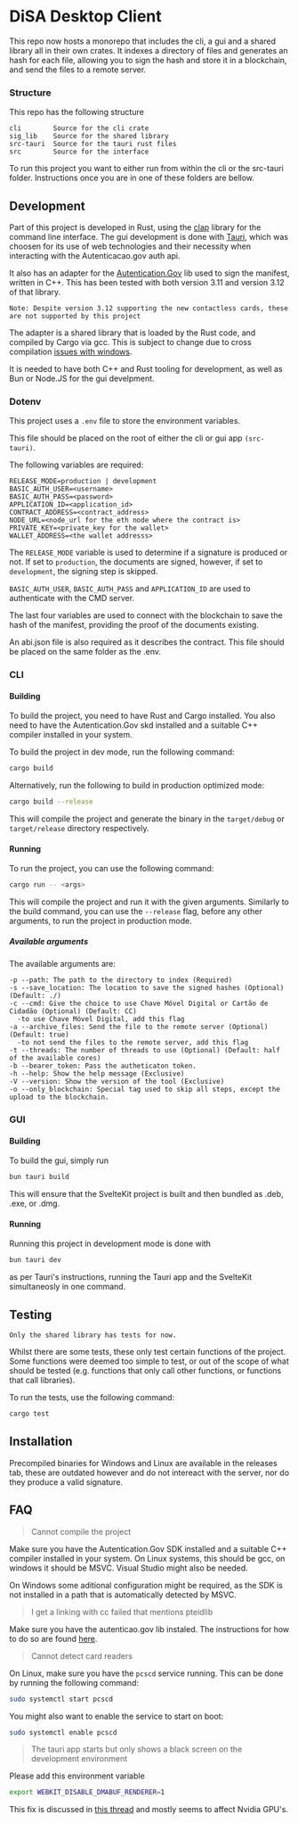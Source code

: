 # DiSA Desktop Client

This repo now hosts a monorepo that includes the cli, a gui and a shared library all in their own crates.
It indexes a directory of files and generates an hash for each file, allowing you to sign the hash and store it in a blockchain, and send the files to a remote server.

### Structure

This repo has the following structure
```
cli        Source for the cli crate
sig_lib    Source for the shared library
src-tauri  Source for the tauri rust files
src        Source for the interface
```

To run this project you want to either run from within the cli or the src-tauri folder. Instructions once you are in one of these folders are bellow.

## Development

Part of this project is developed in Rust, using the [clap](https://docs.rs/clap/latest/clap/index.html) library for the command line interface.
The gui development is done with [Tauri](https://tauri.app/), which was choosen for its use of web technologies and their necessity when interacting with the Autenticacao.gov auth api.

It also has an adapter for the [Autentication.Gov](https://github.com/amagovpt/autenticacao.gov) lib used to sign the manifest, written in C++.
This has been tested with both version 3.11 and version 3.12 of that library.

`Note: Despite version 3.12 supporting the new contactless cards, these are not supported by this project`

The adapter is a shared library that is loaded by the Rust code, and compiled by Cargo via gcc. This is subject to change due to cross compilation [issues with windows](https://external-content.duckduckgo.com/iu/?u=https%3A%2F%2Fwallpapercave.com%2Fwp%2Fwp5338276.jpg&f=1&nofb=1&ipt=dd97c7215cf26cab8becadbd60b0e5065d668f6223a2c2dcb6904195f2a2c24b&ipo=images).

It is needed to have both C++ and Rust tooling for development, as well as Bun or Node.JS for the gui develpment.

### Dotenv

This project uses a `.env` file to store the environment variables.

This file should be placed on the root of either the cli or gui app `(src-tauri)`.

The following variables are required:

```
RELEASE_MODE=production | development
BASIC_AUTH_USER=<username>
BASIC_AUTH_PASS=<password>
APPLICATION_ID=<application_id>
CONTRACT_ADDRESS=<contract_address>
NODE_URL=<node_url for the eth node where the contract is>
PRIVATE_KEY=<private_key for the wallet>
WALLET_ADDRESS=<the wallet addresss>
```

The `RELEASE_MODE` variable is used to determine if a signature is produced or not. If set to `production`, the documents are signed, however, if set to `development`, the signing step is skipped.

`BASIC_AUTH_USER`, `BASIC_AUTH_PASS` and `APPLICATION_ID` are used to authenticate with the CMD server.

The last four variables are used to connect with the blockchain to save the hash of the manifest, providing the proof of the documents existing.

An abi.json file is also required as it describes the contract. This file should be placed on the same folder as the .env.

### CLI

#### Building

To build the project, you need to have Rust and Cargo installed. You also need to have the Autentication.Gov skd installed and a suitable C++ compiler installed in your system.

To build the project in dev mode, run the following command:

```sh
cargo build
```

Alternatively, run the following to build in production optimized mode:

```sh
cargo build --release
```

This will compile the project and generate the binary in the `target/debug` or `target/release` directory respectively.

#### Running

To run the project, you can use the following command:

```sh
cargo run -- <args>
```

This will compile the project and run it with the given arguments.
Similarly to the build command, you can use the `--release` flag, before any other arguments, to run the project in production mode.

##### Available arguments

The available arguments are:
```
-p --path: The path to the directory to index (Required)
-s --save_location: The location to save the signed hashes (Optional) (Default: ./)
-c --cmd: Give the choice to use Chave Móvel Digital or Cartão de Cidadão (Optional) (Default: CC)
  -to use Chave Móvel Digital, add this flag
-a --archive_files: Send the file to the remote server (Optional) (Default: true)
  -to not send the files to the remote server, add this flag
-t --threads: The number of threads to use (Optional) (Default: half of the available cores)
-b --bearer_token: Pass the autheticaton token.
-h --help: Show the help message (Exclusive)
-V --version: Show the version of the tool (Exclusive)
-o --only_blockchain: Special tag used to skip all steps, except the upload to the blockchain.
```

### GUI

#### Building

To build the gui, simply run

```sh
bun tauri build
```

This will ensure that the SvelteKit project is built and then bundled as .deb, .exe, or .dmg.

#### Running

Running this project in development mode is done with

```sh
bun tauri dev
```

as per Tauri's instructions, running the Tauri app and the SvelteKit simultaneosly in one command.

## Testing

```
Only the shared library has tests for now.
```

Whilst there are some tests, these only test certain functions of the project.
Some functions were deemed too simple to test, or out of the scope of what should be tested (e.g. functions that only call other functions, or functions that call libraries).

To run the tests, use the following command:

```sh
cargo test
```

## Installation

Precompiled binaries for Windows and Linux are available in the releases tab, these are outdated however and do not intereact with the server, nor do they produce a valid signature.


## FAQ

> Cannot compile the project

Make sure you have the Autentication.Gov SDK installed and a suitable C++ compiler installed in your system.
On Linux systems, this should be gcc, on windows it should be MSVC. Visual Studio might also be needed.

On Windows some aditional configuration might be required, as the SDK is not installed in a path that is automatically detected by MSVC.

> I get a linking with cc failed that mentions pteidlib

Make sure you have the autenticao.gov lib instaled.
The instructions for how to do so are found [here](https://github.com/amagovpt/autenticacao.gov).

> Cannot detect card readers

On Linux, make sure you have the `pcscd` service running.
This can be done by running the following command:

```sh
sudo systemctl start pcscd
```

You might also want to enable the service to start on boot:

```sh
sudo systemctl enable pcscd
```

> The tauri app starts but only shows a black screen on the development environment

Please add this environment variable

```sh
export WEBKIT_DISABLE_DMABUF_RENDERER=1
```

This fix is discussed in [this thread](https://github.com/tauri-apps/tauri/issues/9304) and mostly seems to affect Nvidia GPU's.

